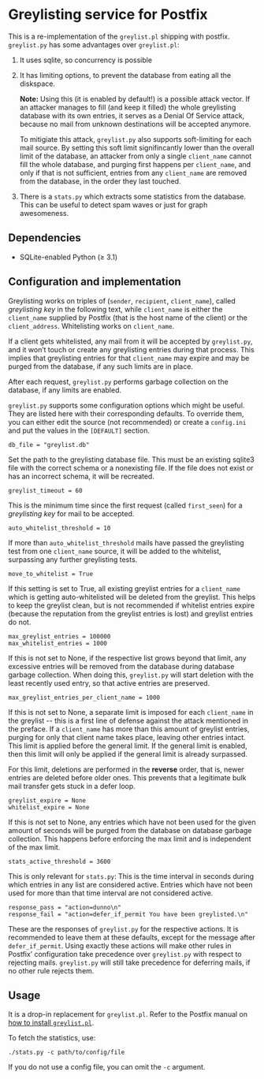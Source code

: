 Greylisting service for Postfix
===============================

This is a re-implementation of the ``greylist.pl`` shipping with
postfix. ``greylist.py`` has some advantages over ``greylist.pl``:

1. It uses sqlite, so concurrency is possible
2. It has limiting options, to prevent the database from eating all the
   diskspace.

   **Note:** Using this (it is enabled by default!) is a possible attack
   vector. If an attacker manages to fill (and keep it filled) the whole
   greylisting database with its own entries, it serves as a Denial Of Service
   attack, because no mail from unknown destinations will be accepted anymore.

   To mitigiate this attack, ``greylist.py`` also supports soft-limiting for
   each mail source. By setting this soft limit signifincantly lower than the
   overall limit of the database, an attacker from only a single ``client_name``
   cannot fill the whole database, and purging first happens per
   ``client_name``, and only if that is not sufficient, entries from any
   ``client_name`` are removed from the database, in the order they last
   touched.

3. There is a ``stats.py`` which extracts some statistics from the
   database. This can be useful to detect spam waves or just for graph
   awesomeness.

Dependencies
------------

* SQLite-enabled Python (≥ 3.1)

Configuration and implementation
--------------------------------

Greylisting works on triples of (``sender``, ``recipient``, ``client_name``),
called *greylisting key* in the following text, while ``client_name`` is either
the ``client_name`` supplied by Postfix (that is the host name of the client) or
the ``client_address``. Whitelisting works on ``client_name``.

If a client gets whitelisted, any mail from it will be accepted by
``greylist.py``, and it won’t touch or create any greylisting entries during
that process. This implies that greylisting entries for that ``client_name`` may
expire and may be purged from the database, if any such limits are in place.

After each request, ``greylist.py`` performs garbage collection on the database,
if any limits are enabled.

``greylist.py`` supports some configuration options which might be useful. They
are listed here with their corresponding defaults. To override them, you can
either edit the source (not recommended) or create a ``config.ini`` and put the
values in the ``[DEFAULT]`` section.

    db_file = "greylist.db"

Set the path to the greylisting database file. This must be an existing sqlite3
file with the correct schema or a nonexisting file. If the file does not exist
or has an incorrect schema, it will be recreated.

    greylist_timeout = 60

This is the minimum time since the first request (called ``first_seen``) for a
*greylisting key* for mail to be accepted.

    auto_whitelist_threshold = 10

If more than ``auto_whitelist_threshold`` mails have passed the greylisting test
from one ``client_name`` source, it will be added to the whitelist, surpassing
any further greylisting tests.

    move_to_whitelist = True

If this setting is set to True, all existing greylist entries for a
``client_name`` which is getting auto-whitelisted will be deleted from the
greylist. This helps to keep the greylist clean, but is not recommended if
whitelist entries expire (because the reputation from the greylist entries is
lost) and greylist entries do not.

    max_greylist_entries = 100000
    max_whitelist_entries = 1000

If this is not set to None, if the respective list grows beyond that limit, any
excessive entries will be removed from the database during database garbage
collection. When doing this, ``greylist.py`` will start deletion with the least
recently used entry, so that active entries are preserved.

    max_greylist_entries_per_client_name = 1000

If this is not set to None, a separate limit is imposed for each ``client_name``
in the greylist -- this is a first line of defense against the attack mentioned
in the preface. If a ``client_name`` has more than this amount of greylist
entries, purging for only that client name takes place, leaving other entries
intact. This limit is applied before the general limit. If the general limit is
enabled, then this limit will only be applied if the general limit is already
surpassed.

For this limit, deletions are performed in the **reverse** order, that is, newer
entries are deleted before older ones. This prevents that a legitimate bulk mail
transfer gets stuck in a defer loop.

    greylist_expire = None
    whitelist_expire = None

If this is not set to None, any entries which have not been used for the given
amount of seconds will be purged from the database on database garbage
collection. This happens before enforcing the max limit and is independent of
the max limit.

    stats_active_threshold = 3600

This is only relevant for ``stats.py``: This is the time interval in seconds
during which entries in any list are considered active. Entries which have not
been used for more than that time interval are not considered active.

    response_pass = "action=dunno\n"
    response_fail = "action=defer_if_permit You have been greylisted.\n"

These are the responses of ``greylist.py`` for the respective actions. It is
recommended to leave them at these defaults, except for the message after
``defer_if_permit``. Using exactly these actions will make other rules in
Postfix’ configuration take precedence over ``greylist.py`` with respect to
rejecting mails. ``greylist.py`` will still take precedence for deferring mails,
if no other rule rejects them.

Usage
-----

It is a drop-in replacement for ``greylist.pl``. Refer to the Postfix manual on
[how to install ``greylist.pl``][0].

To fetch the statistics, use:

    ./stats.py -c path/to/config/file

If you do not use a config file, you can omit the ``-c`` argument.


   [0]: http://www.postfix.org/SMTPD_POLICY_README.html#greylist
